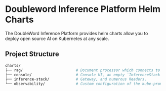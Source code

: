 # Doubleword Inference Platform Helm Charts

The DoubleWord Inference Platform provides helm charts allow you to deploy open source AI on Kubernetes at any scale.

## Project Structure

```bash
charts/
├── rag/                        # Document processor which connects to an external vector database and provides a REST API for RAG queries.
├── console/                    # Console UI, an empty `InferenceStack` Custom Resource which the UI can manipulate.
├── inference-stack/            # Gateway, and numerous Readers.
└── observability/              # Custom configuration of the kube-prometheus-stack helm chart provided by the Prometheus Community for Doubleword AI deployments.
```
